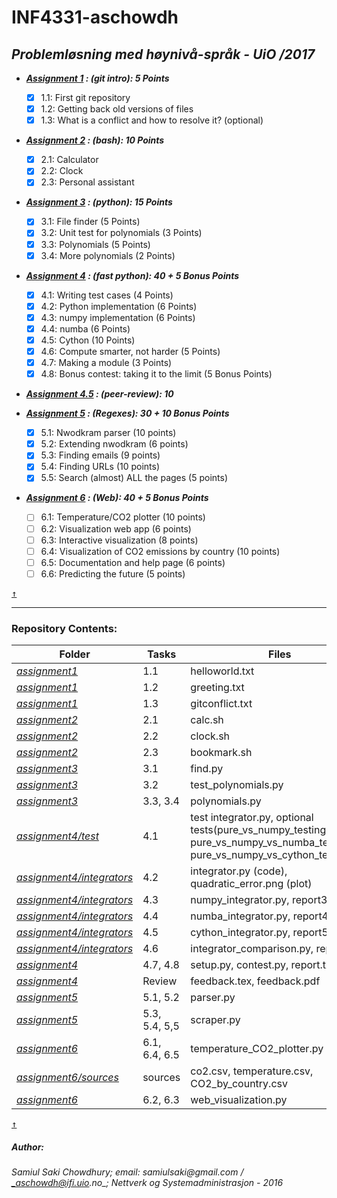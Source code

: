# INF4331-aschowdh #

## *Problemløsning med høynivå-språk - UiO /2017* ##

* ___[Assignment 1](https://github.com/UiO-INF3331/INF3331-aschowdh/blob/master/assignment1/assignment_1.pdf) : (git intro): 5 Points___
	- [x] 1.1: First git repository
	- [x] 1.2: Getting back old versions of files
	- [x] 1.3: What is a conflict and how to resolve it? (optional)

* ___[Assignment 2](https://github.com/UiO-INF3331/INF3331-aschowdh/blob/master/assignment2/assignment_2.pdf) : (bash): 10 Points___
	- [x] 2.1: Calculator
	- [x] 2.2: Clock
	- [x] 2.3: Personal assistant

* ___[Assignment 3](https://github.com/UiO-INF3331/INF3331-aschowdh/blob/master/assignment3/assignment_3.pdf) : (python): 15 Points___
	- [x] 3.1: File finder (5 Points)
	- [x] 3.2: Unit test for polynomials (3 Points)
	- [x] 3.3: Polynomials (5 Points)
	- [x] 3.4: More polynomials (2 Points)

* ___[Assignment 4](https://github.com/UiO-INF3331/INF3331-aschowdh/blob/master/assignment4/assignment_4.pdf) : (fast python): 40 + 5 Bonus Points___
	- [x] 4.1: Writing test cases (4 Points)
	- [x] 4.2: Python implementation (6 Points)
	- [x] 4.3: numpy implementation (6 Points)
	- [x] 4.4: numba (6 Points)
    - [x] 4.5: Cython (10 Points)
    - [x] 4.6: Compute smarter, not harder (5 Points)
    - [x] 4.7: Making a module (3 Points)
    - [x] 4.8: Bonus contest: taking it to the limit (5 Bonus Points)
* ___[Assignment 4.5](https://github.com/UiO-INF3331/INF3331-aschowdh/blob/master/assignment4/Peer-review%20information.txt) : (peer-review): 10___

* ___[Assignment 5](https://github.com/UiO-INF3331/INF3331-aschowdh/blob/master/assignment5/assignment_5.pdf) : (Regexes): 30 + 10 Bonus Points___
    - [x] 5.1: Nwodkram parser (10 points)
    - [x] 5.2: Extending nwodkram (6 points)
    - [x] 5.3: Finding emails (9 points)
    - [x] 5.4: Finding URLs (10 points)
    - [x] 5.5: Search (almost) ALL the pages (5 points)

* ___[Assignment 6](https://github.com/UiO-INF3331/INF3331-aschowdh/blob/master/assignment6/assignment_6.pdf) : (Web): 40 + 5 Bonus Points___
    - [ ] 6.1: Temperature/CO2 plotter (10 points)
    - [ ] 6.2: Visualization web app (6 points)
    - [ ] 6.3: Interactive visualization (8 points)
    - [ ] 6.4: Visualization of CO2 emissions by country (10 points)
    - [ ] 6.5: Documentation and help page (6 points)
    - [ ] 6.6: Predicting the future (5 points)

[<kbd>↑</kbd>](https://github.com/UiO-INF3331/INF3331-aschowdh#inf4331-aschowdh)
- - - - 

### Repository Contents: ### 

Folder		|	Tasks	|	Files
-----------	| -------------	| --------------
[*assignment1*](https://github.com/UiO-INF3331/INF3331-aschowdh/tree/master/assignment1)	                        | 1.1		      | helloworld.txt
[*assignment1*](https://github.com/UiO-INF3331/INF3331-aschowdh/tree/master/assignment1)	                        | 1.2 	          | greeting.txt
[*assignment1*](https://github.com/UiO-INF3331/INF3331-aschowdh/tree/master/assignment1)	                        | 1.3 	          | gitconflict.txt
[*assignment2*](https://github.com/UiO-INF3331/INF3331-aschowdh/tree/master/assignment2)	                        | 2.1		      | calc.sh
[*assignment2*](https://github.com/UiO-INF3331/INF3331-aschowdh/tree/master/assignment2)	                        | 2.2		      | clock.sh
[*assignment2*](https://github.com/UiO-INF3331/INF3331-aschowdh/tree/master/assignment2)	                        | 2.3		      | bookmark.sh
[*assignment3*](https://github.com/UiO-INF3331/INF3331-aschowdh/tree/master/assignment3)	                        | 3.1		      | find.py
[*assignment3*](https://github.com/UiO-INF3331/INF3331-aschowdh/tree/master/assignment3)	                        | 3.2		      | test_polynomials.py
[*assignment3*](https://github.com/UiO-INF3331/INF3331-aschowdh/tree/master/assignment3)	                        | 3.3, 3.4		  | polynomials.py
[*assignment4/test*](https://github.com/UiO-INF3331/INF3331-aschowdh/tree/master/assignment4/test)	                | 4.1      		  | test integrator.py, optional tests(pure_vs_numpy_testing.py, pure_vs_numpy_vs_numba_testing.py, pure_vs_numpy_vs_cython_testing.py) 
[*assignment4/integrators*](https://github.com/UiO-INF3331/INF3331-aschowdh/tree/master/assignment4/integrators)	| 4.2      		  | integrator.py (code), quadratic_error.png (plot)
[*assignment4/integrators*](https://github.com/UiO-INF3331/INF3331-aschowdh/tree/master/assignment4/integrators)	| 4.3             | numpy_integrator.py, report3.txt
[*assignment4/integrators*](https://github.com/UiO-INF3331/INF3331-aschowdh/tree/master/assignment4/integrators)    | 4.4      		  | numba_integrator.py, report4.txt
[*assignment4/integrators*](https://github.com/UiO-INF3331/INF3331-aschowdh/tree/master/assignment4/integrators)	| 4.5      		  | cython_integrator.py, report5.txt
[*assignment4/integrators*](https://github.com/UiO-INF3331/INF3331-aschowdh/tree/master/assignment4/integrators)	| 4.6      		  | integrator_comparison.py, report6.txt
[*assignment4*](https://github.com/UiO-INF3331/INF3331-aschowdh/tree/master/assignment4)	                        | 4.7, 4.8 		  | setup.py, contest.py, report.txt
[*assignment4*](https://github.com/UiO-INF3331/INF3331-aschowdh/tree/master/assignment4)	                        | Review          | feedback.tex, feedback.pdf
[*assignment5*](https://github.com/UiO-INF3331/INF3331-aschowdh/tree/master/assignment5)	                        | 5.1, 5.2 		  | parser.py
[*assignment5*](https://github.com/UiO-INF3331/INF3331-aschowdh/tree/master/assignment5)	                        | 5.3, 5.4, 5,5   | scraper.py
[*assignment6*](https://github.com/UiO-INF3331/INF3331-aschowdh/tree/master/assignment6)	                        | 6.1, 6.4, 6.5   | temperature_CO2_plotter.py
[*assignment6/sources*](https://github.com/UiO-INF3331/INF3331-aschowdh/tree/master/assignment6/sources)            | sources         | co2.csv, temperature.csv, CO2_by_country.csv
[*assignment6*](https://github.com/UiO-INF3331/INF3331-aschowdh/tree/master/assignment6)	                        | 6.2, 6.3        | web_visualization.py 

[<kbd>↑</kbd>](https://github.com/UiO-INF3331/INF3331-aschowdh#repository-contents)

##### Author:
###### _Samiul Saki Chowdhury_; *email: _samiulsaki@gmail.com_ / _aschowdh@ifi.uio.no_*; *Nettverk og Systemadministrasjon - 2016*
